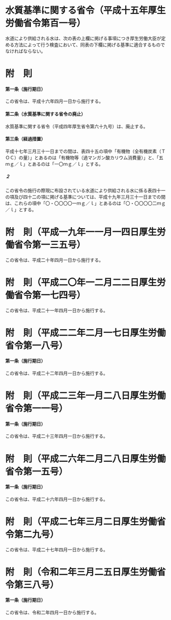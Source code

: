 # 水質基準に関する省令（平成十五年厚生労働省令第百一号）
水道により供給される水は、次の表の上欄に掲げる事項につき厚生労働大臣が定める方法によって行う検査において、同表の下欄に掲げる基準に適合するものでなければならない。
# 附　則
#### 第一条（施行期日）
この省令は、平成十六年四月一日から施行する。
#### 第二条（水質基準に関する省令の廃止）
水質基準に関する省令（平成四年厚生省令第六十九号）は、廃止する。
#### 第三条（経過措置）
平成十七年三月三十一日までの間は、表四十五の項中「有機物（全有機炭素（ＴＯＣ）の量）」とあるのは「有機物等（過マンガン酸カリウム消費量）」と、「五ｍｇ／ｌ」とあるのは「一〇ｍｇ／ｌ」とする。
##### ２
この省令の施行の際現に布設されている水道により供給される水に係る表四十一の項及び四十二の項に掲げる基準については、平成十九年三月三十一日までの間は、これらの項中「〇・〇〇〇〇一ｍｇ／ｌ」とあるのは「〇・〇〇〇〇二ｍｇ／ｌ」とする。
# 附　則（平成一九年一一月一四日厚生労働省令第一三五号）
この省令は、平成二十年四月一日から施行する。
# 附　則（平成二〇年一二月二二日厚生労働省令第一七四号）
この省令は、平成二十一年四月一日から施行する。
# 附　則（平成二二年二月一七日厚生労働省令第一八号）
#### 第一条（施行期日）
この省令は、平成二十二年四月一日から施行する。
# 附　則（平成二三年一月二八日厚生労働省令第一一号）
#### 第一条（施行期日）
この省令は、平成二十三年四月一日から施行する。
# 附　則（平成二六年二月二八日厚生労働省令第一五号）
#### 第一条（施行期日）
この省令は、平成二十六年四月一日から施行する。
# 附　則（平成二七年三月二日厚生労働省令第二九号）
この省令は、平成二十七年四月一日から施行する。
# 附　則（令和二年三月二五日厚生労働省令第三八号）
#### 第一条（施行期日）
この省令は、令和二年四月一日から施行する。

